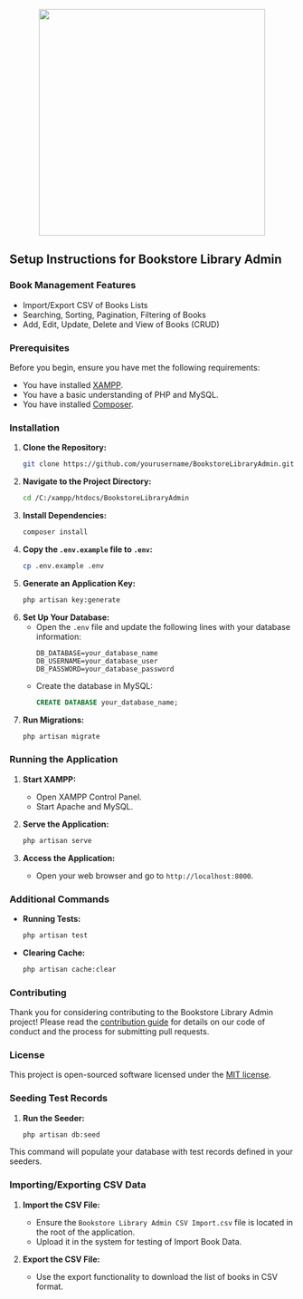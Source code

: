 <p align="center"><a href="https://laravel.com" target="_blank"><img src="https://raw.githubusercontent.com/laravel/art/master/logo-lockup/5%20SVG/2%20CMYK/1%20Full%20Color/laravel-logolockup-cmyk-red.svg" width="400"></a></p>

## Setup Instructions for Bookstore Library Admin

### Book Management Features
- Import/Export CSV of Books Lists
- Searching, Sorting, Pagination, Filtering of Books
- Add, Edit, Update, Delete and View of Books (CRUD)

### Prerequisites

Before you begin, ensure you have met the following requirements:
- You have installed [XAMPP](https://www.apachefriends.org/index.html).
- You have a basic understanding of PHP and MySQL.
- You have installed [Composer](https://getcomposer.org/).

### Installation

1. **Clone the Repository:**
    ```sh
    git clone https://github.com/yourusername/BookstoreLibraryAdmin.git
    ```
2. **Navigate to the Project Directory:**
    ```sh
    cd /C:/xampp/htdocs/BookstoreLibraryAdmin
    ```
3. **Install Dependencies:**
    ```sh
    composer install
    ```
4. **Copy the `.env.example` file to `.env`:**
    ```sh
    cp .env.example .env
    ```
5. **Generate an Application Key:**
    ```sh
    php artisan key:generate
    ```
6. **Set Up Your Database:**
    - Open the `.env` file and update the following lines with your database information:
      ```
      DB_DATABASE=your_database_name
      DB_USERNAME=your_database_user
      DB_PASSWORD=your_database_password
      ```
    - Create the database in MySQL:
      ```sql
      CREATE DATABASE your_database_name;
      ```
7. **Run Migrations:**
    ```sh
    php artisan migrate
    ```

### Running the Application

1. **Start XAMPP:**
    - Open XAMPP Control Panel.
    - Start Apache and MySQL.

2. **Serve the Application:**
    ```sh
    php artisan serve
    ```

3. **Access the Application:**
    - Open your web browser and go to `http://localhost:8000`.

### Additional Commands

- **Running Tests:**
  ```sh
  php artisan test
  ```

- **Clearing Cache:**
  ```sh
  php artisan cache:clear
  ```

### Contributing

Thank you for considering contributing to the Bookstore Library Admin project! Please read the [contribution guide](CONTRIBUTING.md) for details on our code of conduct and the process for submitting pull requests.

### License

This project is open-sourced software licensed under the [MIT license](https://opensource.org/licenses/MIT).

### Seeding Test Records

1. **Run the Seeder:**
    ```sh
    php artisan db:seed
    ```

This command will populate your database with test records defined in your seeders.

### Importing/Exporting CSV Data

1. **Import the CSV File:**
    - Ensure the `Bookstore Library Admin CSV Import.csv` file is located in the root of the application.
    - Upload it in the system for testing of Import Book Data.

2. **Export the CSV File:**
    - Use the export functionality to download the list of books in CSV format.

